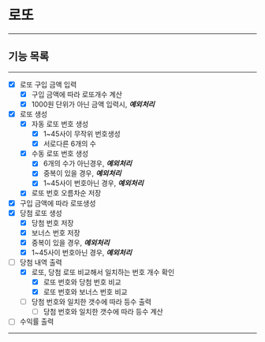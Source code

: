 
# 로또

----

## 기능 목록

---
- [x] 로또 구입 금액 입력
  - [x] 구입 금액에 따라 로또개수 계산
  - [x] 1000원 단위가 아닌 금액 입력시, **_예외처리_**
- [x] 로또 생성
  - [x] 자동 로또 번호 생성
    - [x] 1~45사이 무작위 번호생성
    - [x] 서로다른 6개의 수
  - [x] 수동 로또 번호 생성
    - [x] 6개의 수가 아닌경우, **_예외처리_**
    - [x] 중복이 있을 경우, **_예외처리_**
    - [x] 1~45사이 번호아닌 경우, **_예외처리_**
  - [x] 로또 번호 오름차순 저장
- [x] 구입 금액에 따라 로또생성
- [x] 당첨 로또 생성
  - [x] 당첨 번호 저장
  - [x] 보너스 번호 저장
  - [x] 중복이 있을 경우, **_예외처리_**
  - [x] 1~45사이 번호아닌 경우, **_예외처리_**
- [ ] 당첨 내역 출력
  - [x] 로또, 당첨 로또 비교해서 일치하는 번호 개수 확인
    - [x] 로또 번호와 당첨 번호 비교
    - [x] 로또 번호와 보너스 번호 비교
  - [ ] 당첨 번호와 일치한 갯수에 따라 등수 출력
    - [ ] 당첨 번호와 일치한 갯수에 따라 등수 계산
- [ ] 수익률 출력
---
